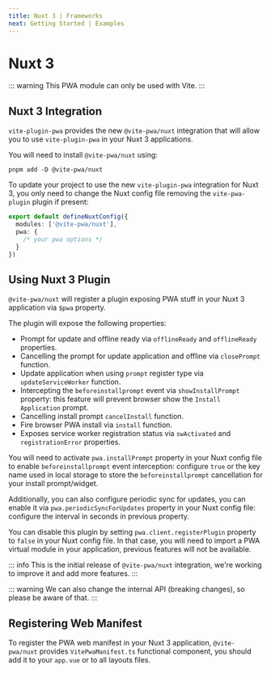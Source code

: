 ```yaml
---
title: Nuxt 3 | Frameworks
next: Getting Started | Examples
---
```


# Nuxt 3

::: warning
This PWA module can only be used with Vite.
:::

## Nuxt 3 Integration

`vite-plugin-pwa` provides the new `@vite-pwa/nuxt` integration that will allow you to use `vite-plugin-pwa` in your Nuxt 3 applications.

You will need to install `@vite-pwa/nuxt` using:

```shell
pnpm add -D @vite-pwa/nuxt
```

To update your project to use the new `vite-plugin-pwa` integration for Nuxt 3, you only need to change the Nuxt config file removing the `vite-pwa-plugin` plugin if present:

```ts
export default defineNuxtConfig({
  modules: ['@vite-pwa/nuxt'],
  pwa: {
    /* your pwa options */
  }
})
```

## Using Nuxt 3 Plugin

`@vite-pwa/nuxt` will register a plugin exposing PWA stuff in your Nuxt 3 application via `$pwa` property.

The plugin will expose the following properties:
- Prompt for update and offline ready via `offlineReady` and `offlineReady` properties.
- Cancelling the prompt for update application and offline via `closePrompt` function.
- Update application when using `prompt` register type via `updateServiceWorker` function.
- Intercepting the `beforeinstallprompt` event via `showInstallPrompt` property: this feature will prevent browser show the `Install Application` prompt.
- Cancelling install prompt `cancelInstall` function.
- Fire browser PWA install via `install` function.
- Exposes service worker registration status via `swActivated` and `registrationError` properties.

You will need to activate `pwa.installPrompt` property in your Nuxt config file to enable `beforeinstallprompt` event interception: configure `true` or the key name used in local storage to store the `beforeinstallprompt` cancellation for your install prompt/widget.

Additionally, you can also configure periodic sync for updates, you can enable it via `pwa.periodicSyncForUpdates` property in your Nuxt config file: configure the interval in seconds in previous property.

You can disable this plugin by setting `pwa.client.registerPlugin` property to `false` in your Nuxt config file. In that case, you will need to import a PWA virtual module in your application, previous features will not be available.

::: info
This is the initial release of `@vite-pwa/nuxt` integration, we're working to improve it and add more features.
:::

::: warning
We can also change the internal API (breaking changes), so please be aware of that.
:::

## Registering Web Manifest

To register the PWA web manifest in your Nuxt 3 application, `@vite-pwa/nuxt` provides `VitePwaManifest.ts` functional component, you should add it to your `app.vue` or to all layouts files.
